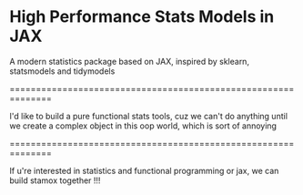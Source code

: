 # High Performance Stats Models in JAX

A modern statistics package based on JAX, inspired by sklearn, statsmodels and tidymodels

==============================================================

I'd like to build a pure functional stats tools, cuz we can't do anything until we create a complex object in this oop world, which
is sort of annoying

==============================================================

If u're interested in statistics and functional programming or jax, 
we can build stamox together !!!
